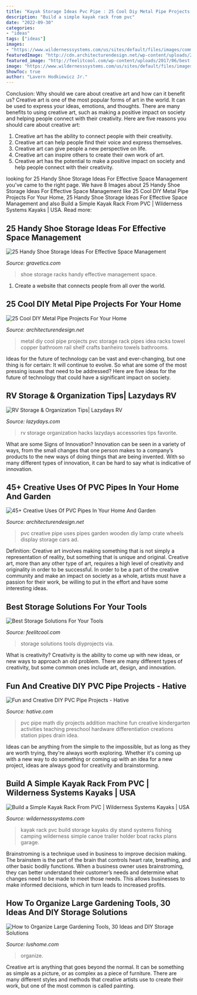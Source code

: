 ```yaml
---
title: "Kayak Storage Ideas Pvc Pipe : 25 Cool Diy Metal Pipe Projects For Your Home"
description: "Build a simple kayak rack from pvc"
date: "2022-09-30"
categories:
- "ideas"
tags: ["ideas"]
images:
- "https://www.wildernesssystems.com/us/sites/default/files/images/community/rack2-450x600.jpg"
featuredImage: "http://cdn.architecturendesign.net/wp-content/uploads/2016/04/AD-Creative-Uses-of-PVC-Pipes-in-Your-Home-and-Garden-39.jpg"
featured_image: "http://feelitcool.com/wp-content/uploads/2017/06/best-storage-solutions-for-your-tools3.jpg"
image: "https://www.wildernesssystems.com/us/sites/default/files/images/community/rack2-450x600.jpg"
ShowToc: true
author: "Lavern Hodkiewicz Jr."
---
```



Conclusion: Why should we care about creative art and how can it benefit us?
Creative art is one of the most popular forms of art in the world. It can be used to express your ideas, emotions, and thoughts. There are many benefits to using creative art, such as making a positive impact on society and helping people connect with their creativity. Here are five reasons you should care about creative art: 
1) Creative art has the ability to connect people with their creativity.
2) Creative art can help people find their voice and express themselves.
3) Creative art can give people a new perspective on life.
4) Creative art can inspire others to create their own work of art.
5) Creative art has the potential to make a positive impact on society and help people connect with their creativity.

	

		
looking for 25 Handy Shoe Storage Ideas For Effective Space Management you've came to the right page. We have 8 Images about 25 Handy Shoe Storage Ideas For Effective Space Management like 25 Cool DIY Metal Pipe Projects For Your Home, 25 Handy Shoe Storage Ideas For Effective Space Management and also Build a Simple Kayak Rack From PVC | Wilderness Systems Kayaks | USA. Read more:
		
    
## 25 Handy Shoe Storage Ideas For Effective Space Management

<img loading=lazy src="http://www.gravetics.com/wp-content/uploads/2017/07/Shoe-Racks-ideas.jpg" onerror="this.onerror=null;this.src='https://tse1.mm.bing.net/th?id=OIP.3P-Vw29EBgiehN7HpTS2mgHaLL&amp;pid=15.1';" alt="25 Handy Shoe Storage Ideas For Effective Space Management">

_Source: gravetics.com_

>shoe storage racks handy effective management space. 

	

1. Create a website that connects people from all over the world.

    
## 25 Cool DIY Metal Pipe Projects For Your Home

<img loading=lazy src="http://cdn.architecturendesign.net/wp-content/uploads/2016/01/AD-Cool-DIY-Metal-Projects-For-Your-Home-11.jpg" onerror="this.onerror=null;this.src='https://tse1.mm.bing.net/th?id=OIP.kcuFsrloQ9ycaOCnldEwtQHaLH&amp;pid=15.1';" alt="25 Cool DIY Metal Pipe Projects For Your Home">

_Source: architecturendesign.net_

>metal diy cool pipe projects pvc storage rack pipes idea racks towel copper bathroom rail shelf crafts banheiro towels bathrooms. 

	

Ideas for the future of technology can be vast and ever-changing, but one thing is for certain: It will continue to evolve. So what are some of the most pressing issues that need to be addressed? Here are five ideas for the future of technology that could have a significant impact on society.

    
## RV Storage &amp; Organization Tips| Lazydays RV

<img loading=lazy src="https://foursite-lazydays-prod.s3.amazonaws.com/lazydays.com/c9c78a3a-1d15-4926-bd75-13281a85007a.jpg" onerror="this.onerror=null;this.src='https://tse4.mm.bing.net/th?id=OIP.ZahAW3UHczz-sibtarqd_AHaJ5&amp;pid=15.1';" alt="RV Storage &amp; Organization Tips| Lazydays RV">

_Source: lazydays.com_

>rv storage organization hacks lazydays accessories tips favorite. 

	

What are some Signs of Innovation?
Innovation can be seen in a variety of ways, from the small changes that one person makes to a company’s products to the new ways of doing things that are being invented. With so many different types of innovation, it can be hard to say what is indicative of innovation.

    
## 45+ Creative Uses Of PVC Pipes In Your Home And Garden

<img loading=lazy src="http://cdn.architecturendesign.net/wp-content/uploads/2016/04/AD-Creative-Uses-of-PVC-Pipes-in-Your-Home-and-Garden-39.jpg" onerror="this.onerror=null;this.src='https://tse1.mm.bing.net/th?id=OIP.bWz_lzwHqUDkTj1Amp7j6gHaJs&amp;pid=15.1';" alt="45+ Creative Uses Of PVC Pipes In Your Home And Garden">

_Source: architecturendesign.net_

>pvc creative pipe uses pipes garden wooden diy lamp crate wheels display storage cars ad. 

	

Definition: Creative art involves making something that is not simply a representation of reality, but something that is unique and original.
Creative art, more than any other type of art, requires a high level of creativity and originality in order to be successful. In order to be a part of the creative community and make an impact on society as a whole, artists must have a passion for their work, be willing to put in the effort and have some interesting ideas.

    
## Best Storage Solutions For Your Tools

<img loading=lazy src="http://feelitcool.com/wp-content/uploads/2017/06/best-storage-solutions-for-your-tools3.jpg" onerror="this.onerror=null;this.src='https://tse1.mm.bing.net/th?id=OIP.LSh0Nc4XpXBWkQ2LDe0LcgHaNJ&amp;pid=15.1';" alt="Best Storage Solutions For Your Tools">

_Source: feelitcool.com_

>storage solutions tools diyprojects via. 

	

What is creativity?
Creativity is the ability to come up with new ideas, or new ways to approach an old problem. There are many different types of creativity, but some common ones include art, design, and innovation.

    
## Fun And Creative DIY PVC Pipe Projects - Hative

<img loading=lazy src="https://hative.com/wp-content/uploads/2015/03/pvc-pipe-projects/25-pvc-pipe-projects.jpg" onerror="this.onerror=null;this.src='https://tse3.mm.bing.net/th?id=OIP.qtmASPZ1sk-_pTEj0DGJwQHaLH&amp;pid=15.1';" alt="Fun and Creative DIY PVC Pipe Projects - Hative">

_Source: hative.com_

>pvc pipe math diy projects addition machine fun creative kindergarten activities teaching preschool hardware differentiation creations station pipes drain idea. 

	

Ideas can be anything from the simple to the impossible, but as long as they are worth trying, they're always worth exploring. Whether it's coming up with a new way to do something or coming up with an idea for a new project, ideas are always good for creativity and brainstorming.

    
## Build A Simple Kayak Rack From PVC | Wilderness Systems Kayaks | USA

<img loading=lazy src="https://www.wildernesssystems.com/us/sites/default/files/images/community/rack2-450x600.jpg" onerror="this.onerror=null;this.src='https://tse4.mm.bing.net/th?id=OIP.I7SNrqnKbZKU057FzC12AwHaJ4&amp;pid=15.1';" alt="Build a Simple Kayak Rack From PVC | Wilderness Systems Kayaks | USA">

_Source: wildernesssystems.com_

>kayak rack pvc build storage kayaks diy stand systems fishing camping wilderness simple canoe trailer holder boat racks plans garage. 

	

Brainstroming is a technique used in business to improve decision making. The brainstem is the part of the brain that controls heart rate, breathing, and other basic bodily functions. When a business owner uses brainstroming, they can better understand their customer’s needs and determine what changes need to be made to meet those needs. This allows businesses to make informed decisions, which in turn leads to increased profits.

    
## How To Organize Large Gardening Tools, 30 Ideas And DIY Storage Solutions

<img loading=lazy src="https://www.lushome.com/wp-content/uploads/2020/01/storage-ideas-gadening-tools-26.jpg" onerror="this.onerror=null;this.src='https://tse2.mm.bing.net/th?id=OIP.FJWVSook7nm9MPxbnuUo0wAAAA&amp;pid=15.1';" alt="How to Organize Large Gardening Tools, 30 Ideas and DIY Storage Solutions">

_Source: lushome.com_

>organize. 

	

Creative art is anything that goes beyond the normal. It can be something as simple as a picture, or as complex as a piece of furniture. There are many different styles and methods that creative artists use to create their work, but one of the most common is called painting.

